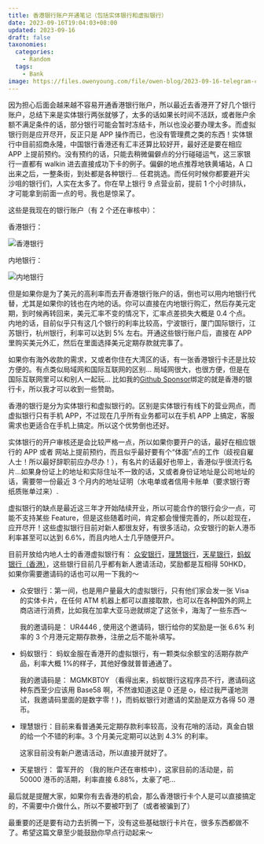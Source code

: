 ```yaml
---
title: 香港银行账户开通笔记（包括实体银行和虚拟银行）
date: 2023-09-16T19:04:03+08:00
updated: 2023-09-16
draft: false
taxonomies:
  categories:
    - Random
  tags:
    - Bank
image: https://files.owenyoung.com/file/owen-blog/2023-09-16-telegram-cloud-photo-size-1-4911316921866103879-y.jpg
---
```


因为担心后面会越来越不容易开通香港银行账户，所以最近去香港开了好几个银行账户，总结下来是实体银行两张就够了，太多的话如果长时间不活跃，或者账户余额不满足条件的话，部分银行可能会暂时冻结卡，所以也没必要办理太多。而虚拟银行则是应开尽开，反正只是 APP 操作而已，也没有管理费之类的东西！实体银行中目前招商永隆，中国银行香港还有汇丰还算比较好开，最好还是要在相应 APP 上提前预约。没有预约的话，只能去稍微偏僻点的分行碰碰运气，这三家银行一直都有 walkin 进去直接成功下卡的例子。偏僻的地点推荐地铁黄埔站，A 口出来之后，一整条街，到处都是各种银行... 任君挑选。而任何时候你都要避开尖沙咀的银行们，人实在太多了。你在早上银行 9 点营业前，提前 1 个小时排队，才可能拿到前面一点的号。我也是惊呆了。

<!-- more -->

这些是我现在的银行账户（有 2 个还在审核中）：

香港银行：

![香港银行](https://files.owenyoung.com/file/owen-blog/2023-09-16-telegram-cloud-photo-size-1-4911316921866103879-y.jpg)

内地银行：

![内地银行](https://files.owenyoung.com/file/owen-blog/2023-09-16-telegram-cloud-photo-size-1-4911316921866103877-y.jpg)

但是如果你是为了美元的高利率而去开香港银行账户的话，倒也可以用内地银行代替，尤其是如果你的钱也在内地的话。你可以直接在内地银行购汇，然后存美元定期，到时候再转回来，美元汇率不变的情况下，汇率点差损失大概是 0.4 个点。内地的话，目前似乎只有这几个银行的利率比较高，宁波银行，厦门国际银行，江苏银行，杭州银行，利率可以达到 5% 左右。开通这些银行账户后，直接在 APP 里购买美元外汇，然后在里面选择美元定期存款就完事了。

如果你有海外收款的需求，又或者你住在大湾区的话，有一张香港银行卡还是比较方便的。有点类似局域网和国际互联网的区别... 局域网很大，也很方便，但是在国际互联网里可以和别人一起玩... 比如我的[Github Sponsor](github.com/sponsors/theowenyoung)绑定的就是香港的银行卡，所以我才可以收到一些赞助。

香港的银行是分为实体银行和虚拟银行的。区别是实体银行有线下的营业网点，而虚拟银行只有手机 APP，不过现在几乎所有业务都可以在手机 APP 上搞定，客服需求也更适合在手机上搞定。所以这个优势倒也还好。

实体银行的开户审核还是会比较严格一点，所以如果你要开户的话，最好在相应银行的 APP 或者 网站上提前预约，而且似乎最好要有个“体面”点的工作（歧视自雇人士！所以最好辞职前应办尽办！），有名片的话最好也带上，香港似乎很流行名片...如果身份证上的地址和实际住址不一致的话，又或者身份证地址是公司地址的话，需要带一份最近 3 个月内的地址证明（水电单或者信用卡账单（要求银行寄纸质账单过来）.

虚拟银行的缺点是最近这三年才开始陆续开业，所以可能合作的银行会少一点，可能不支持某些 Feature，但是这些随着时间，肯定都会慢慢完善的，所以趁现在，应开尽开！这些虚拟银行目前对新人都很友好，有很多活动，众安银行的新人港币利率甚至可以达到 6.6%，而且内地人士几乎随便开户。

目前开放给内地人士的香港虚拟银行有： [众安银行](https://bank.za.group)，[理慧银行](https://www.livibank.com/zh_CN/)，[天星银行](https://www.airstarbank.com/zh-hk/)，[蚂蚁银行（香港）](https://www.antbank.hk/)，这些银行目前几乎都有新人邀请活动，奖励都是互相得 50HKD，如果你需要邀请码的话也可以用一下我的～

- 众安银行：第一间，也是用户量最大的虚拟银行，只有他们家会发一张 Visa 的实体卡片，在任何 ATM 机器上都可以直接取款，也可以在各种国外的网上商店进行消费，比如我在加拿大亚马逊就绑定了这张卡，海淘了一些东西～

  我的邀请码是： UR4446 , 使用这个邀请码，银行给你的奖励是一张 6.6% 利率的 3 个月港元定期存款券，注册之后不能补填写。

- 蚂蚁银行： 蚂蚁金服在香港开的虚拟银行，有一颗类似余额宝的活期存款产品，利率大概 1%的样子，其他好像就普普通通了。

  我的邀请码是： MGMKBT0Y （看得出来，蚂蚁银行这程序员不行，邀请码这种东西至少应该用 Base58 啊，不然谁知道这是 0 还是 o，经过我严谨地测试，我邀请码里面的是数字零！)，而蚂蚁银行对邀请的奖励是双方各得 50 港币。

- 理慧银行：目前来看普通美元定期存款利率较高，没有花哨的活动，真金白银的给一个不错的利率。3 个月美元定期可以达到 4.3% 的利率。

  这家目前没有新户邀请活动，所以直接开就好了。

- 天星银行： 雷军开的
  （我的账户还在审核中），这家目前的活动是，前 50000 港币的活期，利率直接 6.88%，太豪了吧...

最后就是提醒大家，如果你有去香港的机会，那么香港银行卡个人是可以直接搞定的，不需要中介做什么，所以不要被吓到了（或者被骗到了）

最重要的还是要有动力去折腾一下，没有这些基础银行卡片在，很多东西都做不了。希望这篇文章至少能鼓励你早点行动起来～
